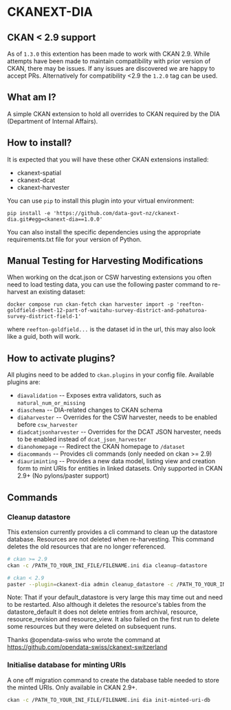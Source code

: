 # CKANEXT-DIA

## CKAN < 2.9 support
As of `1.3.0` this extention has been made to work with CKAN 2.9. While attempts have been made to maintain compatibility with prior version of CKAN, there may be issues. If any issues are discovered we are happy to accept PRs. Alternatively for compatibility <2.9 the `1.2.0` tag can be used.

## What am I?

A simple CKAN extension to hold all overrides to CKAN required by the DIA (Department
of Internal Affairs).

## How to install?

It is expected that you will have these other CKAN extensions installed:

- ckanext-spatial
- ckanext-dcat
- ckanext-harvester

You can use `pip` to install this plugin into your virtual environment:

```
pip install -e 'https://github.com/data-govt-nz/ckanext-dia.git#egg=ckanext-dia==1.0.0'
```

You can also install the specific dependencies using the appropriate requirements.txt file for your version of Python.

## Manual Testing for Harvesting Modifications

When working on the dcat.json or CSW harvesting extensions you often need to load testing data, you can use the following paster command to re-harvest an existing dataset:

```shell
docker compose run ckan-fetch ckan harvester import -p 'reefton-goldfield-sheet-12-part-of-waitahu-survey-district-and-pohaturoa-survey-district-field-1'
```

where `reefton-goldfield...` is the dataset id in the url, this may also look like a guid, both will work.

## How to activate plugins?

All plugins need to be added to `ckan.plugins` in your config file. Available
plugins are:

- `diavalidation` -- Exposes extra validators, such as `natural_num_or_missing`
- `diaschema` -- DIA-related changes to CKAN schema
- `diaharvester` -- Overrides for the CSW harvester, needs to be enabled before `csw_harvester`
- `diadcatjsonharvester` -- Overrides for the DCAT JSON harvester, needs to be enabled instead of `dcat_json_harvester`
- `dianohomepage` -- Redirect the CKAN homepage to `/dataset`
- `diacommands` -- Provides cli commands (only needed on ckan >= 2.9)
- `diauriminting` -- Provides a new data model, listing view and creation form to mint URIs for entities in linked datasets. Only supported in CKAN 2.9+ (No pylons/paster support)

## Commands

### Cleanup datastore
This extension currently provides a cli command to clean up the datastore database.
Resources are not deleted when re-harvesting. This command deletes the old resources that
are no longer referenced.

```bash
# ckan >= 2.9
ckan -c /PATH_TO_YOUR_INI_FILE/FILENAME.ini dia cleanup-datastore

# ckan < 2.9
paster --plugin=ckanext-dia admin cleanup_datastore -c /PATH_TO_YOUR_INI_FILE/FILENAME.ini
```

Note: That if your default_datastore is very large this may time out and need
to be restarted. Also although it deletes the resource's tables from the
datastore_default it does not delete entries from archival, resource,
resource_revision and resource_view.
It also failed on the first run to delete some resources but they were deleted on subsequent runs.

Thanks @opendata-swiss who wrote the command at https://github.com/opendata-swiss/ckanext-switzerland

### Initialise database for minting URIs
A one off migration command to create the database table needed to store the minted URIs. Only available in CKAN 2.9+.
```bash
ckan -c /PATH_TO_YOUR_INI_FILE/FILENAME.ini dia init-minted-uri-db
```
